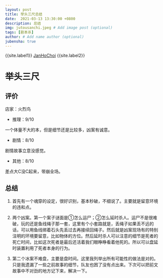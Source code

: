 ```yaml
---
layout: post
title: 举头三尺总结
date:  2021-03-13 13:30:00 +0800
description: 总结
img: jutousanchi.jpeg # Add image post (optional)
tags: [剧本杀]
author: # Add name author (optional)
jubensha: true
---
```


{{site.label1}} <a href="https://github.com/janhochoi/" target="\_blank">JanHoChoi</a> {{site.label2}}

# 举头三尺

## 评价

店家：火烈鸟

- 推理：9/10

一个体量不大的本，但是细节还是比较多，凶案有诚意。

- 剧情：8/10

剧情故事立意没感觉。

- 其他：8/10

差点大C没C起来，带崩全场。

## 总结

1. 首先有一个魂穿的设定，很好识别，基本秒破，不细说了。主要就是留意环境的违和点。

2. 两个凶案。第一个案子谜面是①怎么运尸；②怎么延时杀人。运尸不是很难破，玩的还是鱼线绳子那一套，这里有个小套路就是，丢绳子如果丢不远的话，可以用鱼线绑着石头先丢过去再接续回绳子。然后就是凶案现场有的特别注明的环境要留意，比如物体的方位。然后延时杀人可以注意的细节是死者的死亡时间，比如这次死者是最后还活着我们眼睁睁看着他死的。所以可以盘延时装置利用了死者本身的行为。

3. 第二个冰案不难盘，主要是盘时间。这里我列举出所有可能性的做法是对的。只是我遗漏了一些之前故事的细节，队友也困了没有点出来。下次可以把前文故事中不对劲的地方记下来，解决一下。
